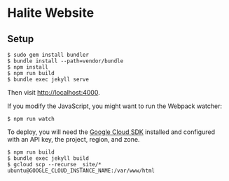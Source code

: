 # Halite Website

## Setup

    $ sudo gem install bundler
    $ bundle install --path=vendor/bundle
    $ npm install
    $ npm run build
    $ bundle exec jekyll serve
    
Then visit <http://localhost:4000>.
    
If you modify the JavaScript, you might want to run the Webpack watcher:

    $ npm run watch
    
To deploy, you will need the [Google Cloud SDK][gcloud-sdk] installed and configured with an API key, the project, region, and zone.

    $ npm run build
    $ bundle exec jekyll build
    $ gcloud scp --recurse _site/* ubuntu@GOOGLE_CLOUD_INSTANCE_NAME:/var/www/html
    
[gcloud-sdk]: https://cloud.google.com/sdk/gcloud/